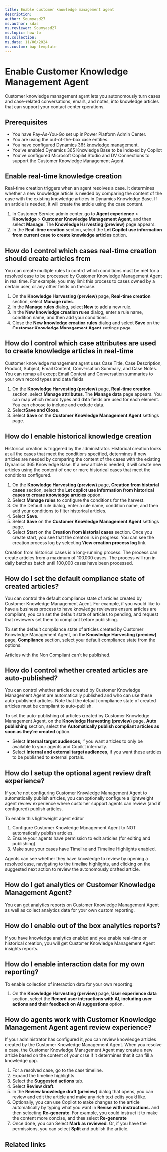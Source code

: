 ```yaml
---
title: Enable customer knowledge management agent
description: 
author: Soumyasd27
ms.author: sdas
ms.reviewer: Soumyasd27
ms.topic: how-to
ms.collection: 
ms.date: 11/06/2024
ms.custom: bap-template
---
```


# Enable Customer Knowledge Management Agent

Customer knowledge management agent lets you autonomously turn cases and case-related conversations, emails, and notes, into knowledge articles that can support your contact center operations. 

## Prerequisites
- You have Pay-As-You-Go set up in Power Platform Admin Center.
- You are using the out-of-the-box case entities.
- You have configured [Dynamics 365 knowledge management](set-up-knowledge-management-embedded-knowledge-search.md#configure-knowledge-management).
- You’ve enabled Dynamics 365 Knowledge Base to be indexed by Copilot 
- You’ve configured Microsoft Copilot Studio and DV Connections to support the Customer Knowledge Management Agent.


## Enable real-time knowledge creation

Real-time creation triggers when an agent resolves a case. It determines whether a new knowledge article is needed by comparing the content of the case with the existing knowledge articles in Dynamics Knowledge Base. If an article is needed, it will create the article using the case content.  

1. In Customer Service admin center, go to **Agent experience** > **Knowledge** > **Customer Knowledge Management Agent**, and then select **Manage**. The **Knowledge Harvesting (preview)** page appears.
1. In the **Real-time creation** section, select the **Let Copilot use information from current case to create knowledge articles** option.

## How do I control which cases real-time creation should create articles from 

You can create multiple rules to control which conditions must be met for a resolved case to be processed by Customer Knowledge Management Agent in real time. For example, you may limit this process to cases owned by a certain user, or any other fields on the case.  

1. On the **Knowledge Harvesting (preview)** page, **Real-time creation** section, select **Manage rules**.
1. In the **Manage rules** dialog, select **New** to add a new rule.
1. In the **New knowledge creation rules** dialog, enter a rule name, condition name, and then add your conditions.
1. Close the **New knowledge creation rules** dialog and select **Save** on the **Customer Knowledge Management Agent** settings page.

## How do I control which case attributes are used to create knowledge articles in real-time  

Customer knowledge management agent uses Case Title, Case Description, Product, Subject, Email Content, Conversation Summary, and Case Notes. You can remap all except Email Content and Conversation summaries to your own record types and data fields.  
 
1. On the **Knowledge Harvesting (preview)** page, **Real-time creation** section, select **Manage attributes**. The **Manage data** page appears. 
You can map which record types and data fields are used for each element. You can choose to include and exclude data.
1. Select**Save and Close**.
1. Select **Save** on the **Customer Knowledge Management Agent** settings page.

## How do I enable historical knowledge creation

Historical creation is triggered by the administrator. Historical creation looks at all the cases that meet the conditions specified, determines if new articles are needed by comparing the content of the cases with the existing Dynamics 365 Knowledge Base. If a new article is needed, it will create new articles using the content of one or more historical cases that meet the conditions configured.  

1. On the **Knowledge Harvesting (preview)** page, **Creation from historial cases** section, select the **Let copilot use information from historical cases to create knowledge articles** option.
1. Select **Manage rules** to configure the conditions for the harvest.
1. On the Default rule dialog, enter a rule name, condition name, and then add your conditions to filter historical articles.
1. Select **Save**.
1. Select **Save** on the **Customer Knowledge Management Agent** settings page.
1. Select **Start** on the **Creation from historial cases** section. 
Once you create start, you see that the creation is in progress. You can see the creation process log by selecting **View creation process log** link.

Creation from historical cases is a long-running process. The process can create articles from a maximum of 100,000 cases. The process will run in daily batches batch until 100,000 cases have been processed. 

## How do I set the default compliance state of created articles?

You can control the default compliance state of articles created by Customer Knowledge Management Agent. For example, if you would like to have a business process to have knowledge reviewers ensure articles are compliant, you can set the default state of articles to pending, and request that reviewers set them to compliant before publishing.  

To set the default compliance state of articles created by Customer Knowledge Management Agent, on the **Knowledge Harvesting (preview)** page, **Compliance** section, select your default compliance state from the options.

Articles with the Non Compliant can't be published.  

## How do I control whether created articles are auto-published?

You can control whether articles created by Customer Knowledge Management Agent are automatically published and who can use these auto-published articles. Note that the default compliance state of created articles must be compliant to auto-publish.  

To set the auto-publishing of articles created by Customer Knowledge Management Agent, on the **Knowledge Harvesting (preview)** page, **Auto publishing** section, select the **Automatically publish compliant articles as soon as they’re created** option.

- Select **Internal target audiences**, if you want articles to only be available to your agents and Copilot internally. 
- Select **Internal and external target audiences**, if you want these articles to be published to external portals.   

## How do I setup the optional agent review draft experience?  

If you’re not configuring Customer Knowledge Management Agent to automatically publish articles, you can optionally configure a lightweight agent review experience where customer support agents can review (and if configured) publish articles.

To enable this lightweight agent editor, 

1. Configure Customer Knowledge Management Agent to NOT automatically publish articles.
1. Ensure your agents have permission to edit articles (for editing and publishing).
1. Make sure your cases have Timeline and Timeline Highlights enabled.

Agents can see whether they have knowledge to review by opening a resolved case, navigating to the timeline highlights, and clicking on the suggested next action to review the autonomously drafted article.

## How do I get analytics on Customer Knowledge Management Agent? 

You can get analytics reports on Customer Knowledge Management Agent as well as collect analytics data for your own custom reporting.  

## How do I enable out of the box analytics reports? 

If you have knowledge analytics enabled and you enable real-time or historical creation, you will get Customer Knowledge Management Agent insights reports.  

## How do I enable interaction data for my own reporting? 

To enable collection of interaction data for your own reporting:  

1. On the **Knowledge Harvesting (preview)** page, **User experience data** section, select the **Record user interactions with AI, including user actions and their feedback on AI suggestions** option.

## How do agents work with Customer Knowledge Management Agent agent review experience? 

If your administrator has configured it, you can review knowledge articles created by the Customer Knowledge Management Agent. When you resolve a case, the Customer Knowledge Management Agent may create a new article based on the content of your case if it determines that it can fill a knowledge gap.  

1. For a resolved case, go to the case timeline.
1. Expand the timeline highlights.
1. Select the **Suggested actions** tab.
1. Select **Review draft**.
1. In the **Review knowledge draft (preview)** dialog that opens, you can review and edit the article and make any rich text edits you’d like.
1. Optionally, you can use Copilot to make changes to the article automatically by typing what you want in **Revise with instructions.** and then selecting **Re-generate**. For example, you could instruct it to make the content more concise, and then select **Re-generate**
1. Once done, you can Select **Mark as reviewed**. Or, if you have the permissions, you can select **Split** and publish the article.  

## Related links


